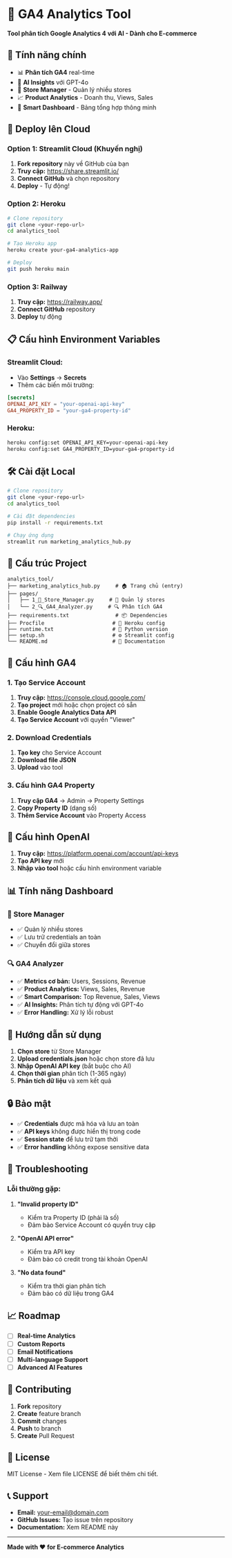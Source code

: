 # 🚀 GA4 Analytics Tool

**Tool phân tích Google Analytics 4 với AI - Dành cho E-commerce**

## 🌟 Tính năng chính

- 📊 **Phân tích GA4** real-time
- 🤖 **AI Insights** với GPT-4o
- 🏪 **Store Manager** - Quản lý nhiều stores
- 📈 **Product Analytics** - Doanh thu, Views, Sales
- 🎯 **Smart Dashboard** - Bảng tổng hợp thông minh

## 🚀 Deploy lên Cloud

### Option 1: Streamlit Cloud (Khuyến nghị)

1. **Fork repository** này về GitHub của bạn
2. **Truy cập:** https://share.streamlit.io/
3. **Connect GitHub** và chọn repository
4. **Deploy** - Tự động!

### Option 2: Heroku

```bash
# Clone repository
git clone <your-repo-url>
cd analytics_tool

# Tạo Heroku app
heroku create your-ga4-analytics-app

# Deploy
git push heroku main
```

### Option 3: Railway

1. **Truy cập:** https://railway.app/
2. **Connect GitHub** repository
3. **Deploy** tự động

## 📋 Cấu hình Environment Variables

### Streamlit Cloud:
- Vào **Settings** → **Secrets**
- Thêm các biến môi trường:

```toml
[secrets]
OPENAI_API_KEY = "your-openai-api-key"
GA4_PROPERTY_ID = "your-ga4-property-id"
```

### Heroku:
```bash
heroku config:set OPENAI_API_KEY=your-openai-api-key
heroku config:set GA4_PROPERTY_ID=your-ga4-property-id
```

## 🛠️ Cài đặt Local

```bash
# Clone repository
git clone <your-repo-url>
cd analytics_tool

# Cài đặt dependencies
pip install -r requirements.txt

# Chạy ứng dụng
streamlit run marketing_analytics_hub.py
```

## 📁 Cấu trúc Project

```
analytics_tool/
├── marketing_analytics_hub.py     # 🏠 Trang chủ (entry)
├── pages/
│   ├── 1_🏪_Store_Manager.py     # 🏪 Quản lý stores
│   └── 2_🔍_GA4_Analyzer.py     # 🔍 Phân tích GA4
├── requirements.txt               # 📦 Dependencies
├── Procfile                      # 🚀 Heroku config
├── runtime.txt                   # 🐍 Python version
├── setup.sh                      # ⚙️ Streamlit config
└── README.md                     # 📖 Documentation
```

## 🔧 Cấu hình GA4

### 1. Tạo Service Account
1. **Truy cập:** https://console.cloud.google.com/
2. **Tạo project** mới hoặc chọn project có sẵn
3. **Enable Google Analytics Data API**
4. **Tạo Service Account** với quyền "Viewer"

### 2. Download Credentials
1. **Tạo key** cho Service Account
2. **Download file JSON**
3. **Upload** vào tool

### 3. Cấu hình GA4 Property
1. **Truy cập GA4** → Admin → Property Settings
2. **Copy Property ID** (dạng số)
3. **Thêm Service Account** vào Property Access

## 🤖 Cấu hình OpenAI

1. **Truy cập:** https://platform.openai.com/account/api-keys
2. **Tạo API key** mới
3. **Nhập vào tool** hoặc cấu hình environment variable

## 📊 Tính năng Dashboard

### 🏪 Store Manager
- ✅ Quản lý nhiều stores
- ✅ Lưu trữ credentials an toàn
- ✅ Chuyển đổi giữa stores

### 🔍 GA4 Analyzer
- ✅ **Metrics cơ bản:** Users, Sessions, Revenue
- ✅ **Product Analytics:** Views, Sales, Revenue
- ✅ **Smart Comparison:** Top Revenue, Sales, Views
- ✅ **AI Insights:** Phân tích tự động với GPT-4o
- ✅ **Error Handling:** Xử lý lỗi robust

## 🎯 Hướng dẫn sử dụng

1. **Chọn store** từ Store Manager
2. **Upload credentials.json** hoặc chọn store đã lưu
3. **Nhập OpenAI API key** (bắt buộc cho AI)
4. **Chọn thời gian** phân tích (1-365 ngày)
5. **Phân tích dữ liệu** và xem kết quả

## 🔒 Bảo mật

- ✅ **Credentials** được mã hóa và lưu an toàn
- ✅ **API keys** không được hiển thị trong code
- ✅ **Session state** để lưu trữ tạm thời
- ✅ **Error handling** không expose sensitive data

## 🐛 Troubleshooting

### Lỗi thường gặp:

1. **"Invalid property ID"**
   - Kiểm tra Property ID (phải là số)
   - Đảm bảo Service Account có quyền truy cập

2. **"OpenAI API error"**
   - Kiểm tra API key
   - Đảm bảo có credit trong tài khoản OpenAI

3. **"No data found"**
   - Kiểm tra thời gian phân tích
   - Đảm bảo có dữ liệu trong GA4

## 📈 Roadmap

- [ ] **Real-time Analytics**
- [ ] **Custom Reports**
- [ ] **Email Notifications**
- [ ] **Multi-language Support**
- [ ] **Advanced AI Features**

## 🤝 Contributing

1. **Fork** repository
2. **Create** feature branch
3. **Commit** changes
4. **Push** to branch
5. **Create** Pull Request

## 📄 License

MIT License - Xem file LICENSE để biết thêm chi tiết.

## 📞 Support

- **Email:** your-email@domain.com
- **GitHub Issues:** Tạo issue trên repository
- **Documentation:** Xem README này

---

**Made with ❤️ for E-commerce Analytics** 